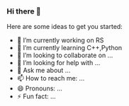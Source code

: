 ### Hi there 👋



Here are some ideas to get you started:

- 🔭 I’m currently working on RS
- 🌱 I’m currently learning C++,Python
- 👯 I’m looking to collaborate on ...
- 🤔 I’m looking for help with ...
- 💬 Ask me about ...
- 📫 How to reach me: ...
- 😄 Pronouns: ...
- ⚡ Fun fact: ...


